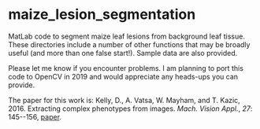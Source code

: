 # maize_lesion_segmentation

MatLab code to segment maize leaf lesions from background leaf tissue.  These directories include a number of other functions that may be broadly useful (and more than one false start!).  Sample data are also provided.

Please let me know if you encounter problems.  I am planning to port this code to OpenCV in 2019 and would appreciate any heads-ups you can provide.

The paper for this work is:
Kelly, D., A. Vatsa, W. Mayham, and T. Kazic, 2016. Extracting complex
phenotypes from images. _Mach. Vision Appl._, *27*: 145--156,
[paper](doi:10.1007/s00138-015-0718-6).
